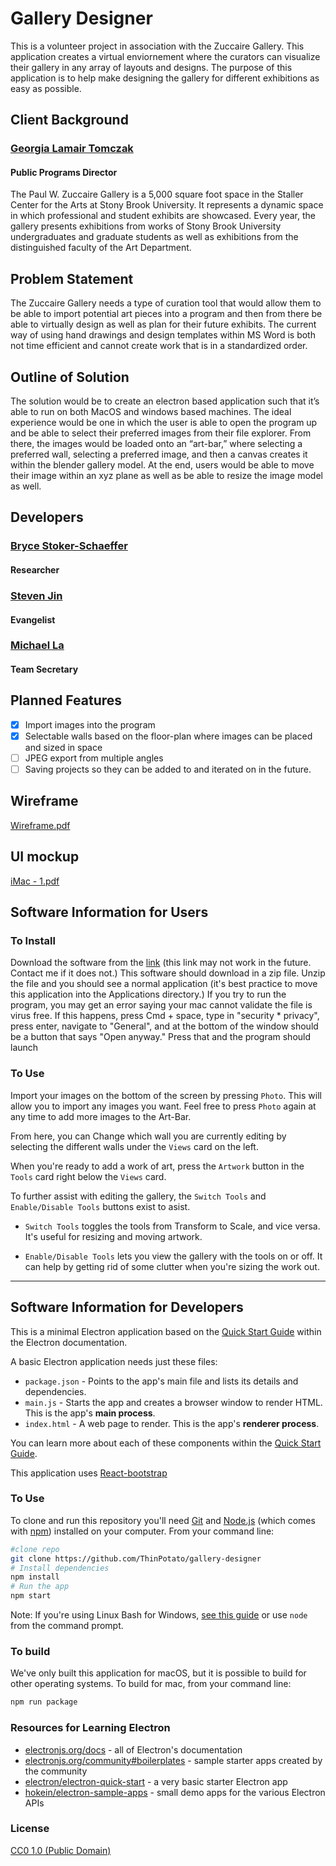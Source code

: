 # Gallery Designer
This is a volunteer project in association with the Zuccaire Gallery. This application creates a virtual enviornement where the curators can visualize their gallery in any array of layouts and designs. The purpose of this application is to help make designing the gallery for different exhibitions as easy as possible.

## Client Background 
### [Georgia Lamair Tomczak](georgia.lamair@stonybrook.edu)
#### Public Programs Director
The Paul W. Zuccaire Gallery is a 5,000 square foot space in the Staller Center for the Arts at Stony Brook University. It represents a dynamic space in which professional and student exhibits are showcased. Every year, the gallery presents exhibitions from works of Stony Brook University undergraduates and graduate students as well as exhibitions from the distinguished faculty of the Art Department. 

## Problem Statement
The Zuccaire Gallery needs a type of curation tool that would allow them to be able to import potential art pieces into a program and then from there be able to virtually design as well as plan for their future exhibits. The current way of using hand drawings and design templates within MS Word is both not time efficient and cannot create work that is in a standardized order.

## Outline of Solution
The solution would be to create an electron based application such that it’s able to run on both MacOS and windows based machines. The ideal experience would be one in which the user is able to open the program up and be able to select their preferred images from their file explorer. From there, the images would be loaded onto an “art-bar,” where selecting a preferred wall, selecting a preferred image, and then a canvas creates it within the blender gallery model. At the end, users would be able to move their image within an xyz plane as well as be able to resize the image model as well.

## Developers
### [Bryce Stoker-Schaeffer](Bryce.stoker-schaeffer@stonybrook.edu)
#### Researcher

### [Steven Jin](steven.jin@stonybrook.edu)
#### Evangelist

### [Michael La](Michael.la@stonybrook.edu)
#### Team Secretary


## Planned Features
- [X] Import images into the program
- [X] Selectable walls based on the floor-plan where images can be placed and sized in space
- [ ] JPEG export from multiple angles 
- [ ] Saving projects so they can be added to and iterated on in the future.

## Wireframe
[Wireframe.pdf](https://github.com/ThinPotato/gallery-designer/files/8507543/Wireframe.pdf)

## UI mockup
[iMac - 1.pdf](https://github.com/ThinPotato/gallery-designer/files/8507545/iMac.-.1.pdf)

## Software Information for Users

### To Install
Download the software from the [link](https://drive.google.com/drive/u/1/folders/1hhe5qOMEIQD8GKVCyymCjRy-J_Txtcr1) (this link may not work in the future. Contact me if it does not.) This software should download in a zip file. Unzip the file and you should see a normal application (it's best practice to move this application into the Applications directory.) If you try to run the program, you may get an error saying your mac cannot validate the file is virus free. If this happens, press Cmd + space, type in "security * privacy", press enter, navigate to "General", and at the bottom of the window should be a button that says "Open anyway." Press that and the program should launch

### To Use
Import your images on the bottom of the screen by pressing `Photo`. This will allow you to import any images you want. Feel free to press `Photo` again at any time to add more images to the Art-Bar.

From here, you can Change which wall you are currently editing by selecting the different walls under the `Views` card on the left.

When you're ready to add a work of art, press the `Artwork` button in the `Tools` card right below the `Views` card.

To further assist with editing the gallery, the `Switch Tools` and `Enable/Disable Tools` buttons exist to asist.

- `Switch Tools` toggles the tools from Transform to Scale, and vice versa. It's useful for resizing and moving artwork.

- `Enable/Disable Tools` lets you view the gallery with the tools on or off. It can help by getting rid of some clutter when you're sizing the work out.

---

## Software Information for Developers
This is a minimal Electron application based on the [Quick Start Guide](https://electronjs.org/docs/latest/tutorial/quick-start) within the Electron documentation.

A basic Electron application needs just these files:

- `package.json` - Points to the app's main file and lists its details and dependencies.
- `main.js` - Starts the app and creates a browser window to render HTML. This is the app's **main process**.
- `index.html` - A web page to render. This is the app's **renderer process**.

You can learn more about each of these components within the [Quick Start Guide](https://electronjs.org/docs/latest/tutorial/quick-start).

This application uses [React-bootstrap](https://react-bootstrap.github.io/getting-started/introduction)

### To Use

To clone and run this repository you'll need [Git](https://git-scm.com) and [Node.js](https://nodejs.org/en/download/) (which comes with [npm](http://npmjs.com)) installed on your computer. From your command line:

```bash
#clone repo
git clone https://github.com/ThinPotato/gallery-designer
# Install dependencies
npm install
# Run the app
npm start
```

Note: If you're using Linux Bash for Windows, [see this guide](https://www.howtogeek.com/261575/how-to-run-graphical-linux-desktop-applications-from-windows-10s-bash-shell/) or use `node` from the command prompt.

### To build

We've only built this application for macOS, but it is possible to build for other operating systems. 
To build for mac, from your command line:
```bash
npm run package
```

### Resources for Learning Electron

- [electronjs.org/docs](https://electronjs.org/docs) - all of Electron's documentation
- [electronjs.org/community#boilerplates](https://electronjs.org/community#boilerplates) - sample starter apps created by the community
- [electron/electron-quick-start](https://github.com/electron/electron-quick-start) - a very basic starter Electron app
- [hokein/electron-sample-apps](https://github.com/hokein/electron-sample-apps) - small demo apps for the various Electron APIs

### License

[CC0 1.0 (Public Domain)](LICENSE.md)
